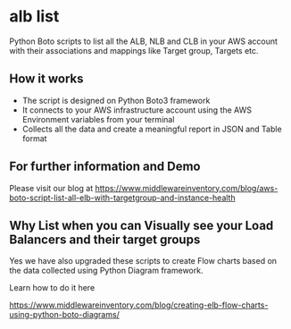 # alb list 

Python Boto scripts to list all the ALB, NLB and CLB in your AWS account with their associations and mappings like Target group, Targets etc.

## How it works

* The script is designed on Python Boto3 framework
* It connects to your AWS infrastructure account using the AWS Environment variables from your terminal
* Collects all the data and create a meaningful report in JSON and Table format


## For further information and Demo

Please visit our blog at https://www.middlewareinventory.com/blog/aws-boto-script-list-all-elb-with-targetgroup-and-instance-health 

## Why List when you can Visually see your Load Balancers and their target groups

Yes we have also upgraded these scripts to create Flow charts based on the data collected using Python Diagram framework.

Learn how to do it here 

https://www.middlewareinventory.com/blog/creating-elb-flow-charts-using-python-boto-diagrams/




